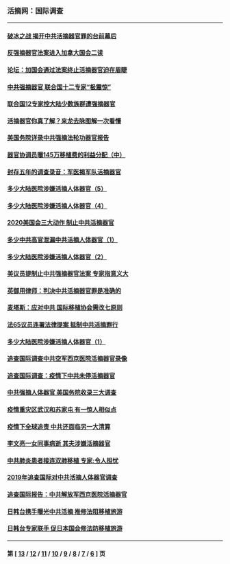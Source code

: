### 活摘网：国际调查
---
#### [破冰之战 揭开中共活摘器官罪的台前幕后](../../pages/nf5947/n13082457.md?07220430) 
#### [反强摘器官法案进入加拿大国会二读](../../pages/nf5947/n13033450.md?07220430) 
#### [论坛：加国会通过法案终止活摘器官迫在眉睫](../../pages/nf5947/n13029839.md?07220430) 
#### [中共强摘器官 联合国十二专家“极震惊”](../../pages/nf5947/n13024313.md?07220430) 
#### [联合国12专家控大陆少数族群遭强摘器官](../../pages/nf5947/n13023877.md?07220430) 
#### [活摘器官你真了解？来龙去脉图解一次看懂](../../pages/nf5947/n13013820.md?07220430) 
#### [美国务院详录中共强摘法轮功器官报告](../../pages/nf5947/n12944519.md?07220430) 
#### [器官协调员曝145万移植费的利益分配（中）](../../pages/nf5947/n12894547.md?07220430) 
#### [封存五年的调查录音：军医揭军队活摘器官](../../pages/nf5947/n12798692.md?07220430) 
#### [多少大陆医院涉嫌活摘人体器官（5）](../../pages/nf5947/n12768383.md?07220430) 
#### [多少大陆医院涉嫌活摘人体器官（4）](../../pages/nf5947/n12664434.md?07220430) 
#### [2020美国会三大动作 制止中共活摘器官](../../pages/nf5947/n12682004.md?07220430) 
#### [多少中共高官泄漏中共活摘人体器官（1）](../../pages/nf5947/n12671234.md?07220430) 
#### [多少大陆医院涉嫌活摘人体器官（2）](../../pages/nf5947/n12655589.md?07220430) 
#### [美议员提制止中共强摘器官法案 专家指意义大](../../pages/nf5947/n12630561.md?07220430) 
#### [英御用律师：判决中共活摘器官罪是准确的](../../pages/nf5947/n12580740.md?07220430) 
#### [麦塔斯：应对中共 国际移植协会需改七原则](../../pages/nf5947/n12514711.md?07220430) 
#### [法65议员连署法律提案 抵制中共活摘罪行](../../pages/nf5947/n12437047.md?07220430) 
#### [多少大陆医院涉嫌活摘人体器官（1）](../../pages/nf5947/n12414284.md?07220430) 
#### [追查国际调查中共空军西京医院活摘器官录像](../../pages/nf5947/n12348837.md?07220430) 
#### [追查国际调查：疫情下中共未停活摘器官](../../pages/nf5947/n12273415.md?07220430) 
#### [中共强摘人体器官 美国务院收录三大调查](../../pages/nf5947/n12181488.md?07220430) 
#### [疫情重灾区武汉和苏家屯 有一惊人相似点](../../pages/nf5947/n12150824.md?07220430) 
#### [疫情下全球追责 中共还面临另一大清算](../../pages/nf5947/n12070397.md?07220430) 
#### [李文亮一女同事病逝 其夫涉嫌活摘器官](../../pages/nf5947/n11957882.md?07220430) 
#### [中共肺炎患者接连双肺移植 专家:令人担忧](../../pages/nf5947/n11945516.md?07220430) 
#### [2019年追查国际对中共活摘人体器官调查](../../pages/nf5947/n11917733.md?07220430) 
#### [追查国际报告：中共解放军西京医院活摘器官](../../pages/nf5947/n11838359.md?07220430) 
#### [日韩台携手曝光中共活摘 推修法阻移植旅游](../../pages/nf5947/n11712046.md?07220430) 
#### [日韩台专家联手 促日本国会修法防移植旅游](../../pages/nf5947/n11708887.md?07220430) 

---
#### 第 [ [13](./13.md?07220430) / [12](./12.md?07220430) / [11](./11.md?07220430) / [10](./10.md?07220430) / [9](./9.md?07220430) / [8](./8.md?07220430) / [7](./7.md?07220430) / [6](./6.md?07220430) ] 页
